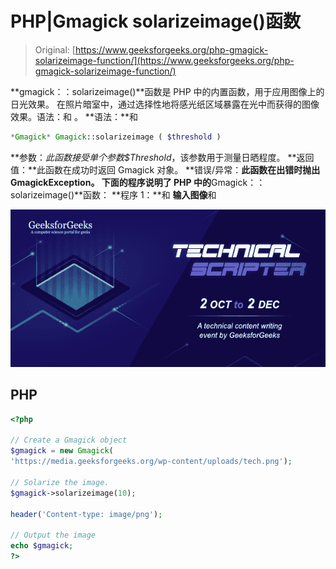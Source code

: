 # PHP|Gmagick solarizeimage()函数

> Original: [https://www.geeksforgeeks.org/php-gmagick-solarizeimage-function/](https://www.geeksforgeeks.org/php-gmagick-solarizeimage-function/)

**gmagick：：solarizeimage()**函数是 PHP 中的内置函数，用于应用图像上的日光效果。 在照片暗室中，通过选择性地将感光纸区域暴露在光中而获得的图像效果。语法：和
。
**语法：**和

```php
*Gmagick* Gmagick::solarizeimage ( $threshold )
```

**参数：**此函数接受单个参数*$Threshold*，该参数用于测量日晒程度。
**返回值：**此函数在成功时返回 Gmagick 对象。
**错误/异常：**此函数在出错时抛出 GmagickException。
下面的程序说明了 PHP 中的**Gmagick：：solarizeimage()**函数：
**程序 1：**和
**输入图像**和

![](img/88e955c2701e97341d552eba1b5adceb.png)

## PHP

```php
<?php

// Create a Gmagick object
$gmagick = new Gmagick(
'https://media.geeksforgeeks.org/wp-content/uploads/tech.png');

// Solarize the image.
$gmagick->solarizeimage(10);

header('Content-type: image/png');

// Output the image
echo $gmagick;
?>
```